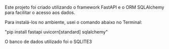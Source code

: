 Este projeto foi criado utilizando o framework FastAPI e o ORM SQLAlchemy para facilitar o acesso aos dados.

Para instalá-los no ambiente, usei o comando abaixo no Terminal:

"pip install fastapi uvicorn[standard] sqlalchemy"

O banco de dados utilizado foi o SQLITE3
